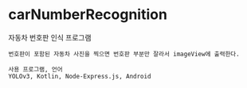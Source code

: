 # carNumberRecognition

자동차 번호판 인식 프로그램
~~~~
번호판이 포함된 자동차 사진을 찍으면 번호판 부분만 잘라서 imageView에 출력한다.
~~~~

~~~~
사용 프로그램, 언어
YOLOv3, Kotlin, Node-Express.js, Android
